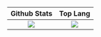 |Github Stats|Top Lang|
|:---:|:---:|
|![](https://github-readme-stats-sigma-five.vercel.app/api?username=0xBoji&count_private=true&show_icons=true&theme=dracula)|![](https://github-profile-summary-cards.vercel.app/api/cards/repos-per-language?username=0xBoji&theme=dracula)|
